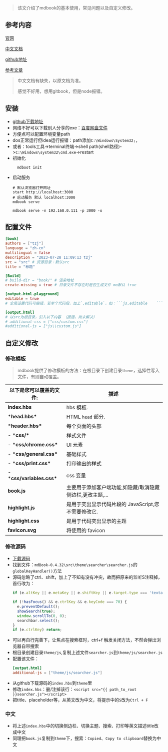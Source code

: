 

> 该文介绍了mdbook的基本使用，常见问题以及自定义修改。

## 参考内容

[官网](https://rust-lang.github.io/mdBook)

[中文文档](https://mdbook-guide.niqin.com/zh-cn/index.html)

[github地址](https://github.com/rust-lang/mdBook/)

[参考文章](http://lihuaxi.xjx100.cn/news/1247329.html)

> 中文文档有缺失，以原文档为准。
>
> 感觉不好用，想用gitbook，但是node报错。

## 安装

- [github下载地址](https://github.com/rust-lang/mdBook/releases)
- 网络不好可以下载别人分享的exe：[百度网盘文件](https://pan.baidu.com/s/1nd1343_nmaZBu_ogcWaN1Q?pwd=isjq)
- 方便点可以配置环境变量path
- dos正常运行但idea运行报错：path添加`C:\Windows\System32;`，
- 或者：tools工具->terminal终端->shell path(shell路径)->`C:\Windows\system32\cmd.exe`->restart
- 初始化
  ```shell
    mdboot init
  ```
- 启动服务
    ```shell
    # 默认浏览器打开网址
    start http://localhost:3000
    # 启动服务 默认 localhost:3000
    mdbook serve 
    ```
    ```shell
    mdbook serve -n 192.168.0.111 -p 3000 -o
    ```

## 配置文件

```toml
[book]
authors = ["tzj"]
language = "zh-cn"
multilingual = false
description = "2023-07-28 11:09:13 tzj"
src = "src" # 资源目录：默认src
title = "标题"

[Build]
# build-dir = "book/" # 渲染地址
create-missing = true # 目录文件不存在时是否生成文件 mo默认 true

[output.html.playground]
editable = true
# 全局设置代码可编辑，若单个代码段，加上`,editable`，如：```js,editable    ```

[output.html]
# 以src为根目录，引入以下内容 （报错，尚未解决）
# additional-css = ["css/custom.css"]
#additional-js = ["js\\custom.js"]

```

## 自定义修改

### 修改模板

> mdbook提供了修改模板的方法：在根目录下创建目录`theme`，选择性写入文件，有则自动覆盖。

| 以下是您可以覆盖的文件:    | 描述                                                    |
| -------------------------- | ------------------------------------------------------- |
| **index.hbs**              | hbs 模板.                                               |
| ***head.hbs\***            | HTML `head` 部分.                                       |
| ***header.hbs\***          | 每个页面的头部                                          |
| - ***css/\***              | 样式文件                                                |
| - ***css/chrome.css\***    | UI 元素                                                 |
| - ***css/general.css\***   | 基础样式                                                |
| - ***css/print.css\***     | 打印输出的样式                                          |
| - ***css/variables.css\*** | css 变量                                                |
| **book.js**                | 主要用于添加客户端功能,如隐藏/取消隐藏侧边栏,更改主题,… |
| **highlight.js**           | 是用于突出显示代码片段的 JavaScript,您不需要修改它.     |
| **highlight.css**          | 是用于代码突出显示的主题                                |
| **favicon.svg**            | 将使用的 favicon                                        |



### 修改源码

- [下载源码](https://github.com/rust-lang/mdBook)
- 找到文件：`mdBook-0.4.32\src\theme\searcher\searcher.js`的`globalKeyHandler()`方法
- 源码忽略了ctrl、shift，加上了不知有没有冲突，故而把原来的监听S注释掉，首行改为：
  ```js
  if (e.altKey || e.metaKey || e.shiftKey || e.target.type === 'textarea' || e.target.type === 'text') return;
  
  if (!hasFocus() && e.ctrlKey && e.keyCode === 70) {
    e.preventDefault();
    showSearch(true);
    window.scrollTo(0, 0);
    searchbar.select();
  }
  if (e.ctrlKey) return;
  ```
- 可以再自行完善下，让焦点在搜索框时，ctrl+f 触发关闭方法，不然会弹出浏览器自带搜索
- 根目录创建目录`theme/js`,复制上述文件`searcher.js`到`theme/js/searcher.js`
- 配置该文件：
  ```toml
  [output.html]
  additional-js = ["theme/js/searcher.js"]
  ```
- 从github下载源码的`index.hbs`到`theme`里
- 修改`index.hbs`：删/注掉该行：`<script src="{{ path_to_root }}searcher.js"></script>`
- 把title、placeholder等，从英文改为中文，将提示中的`S`改为`Ctrl + F`

### 中文
- 将上述`index.hbs`中的切换侧边栏、切换主题、搜索、打印等英文描述title改成中文
- 同理把`book.js`复制到`theme`下，搜索：`Copied`、`Copy to clipboard`替换为中文
